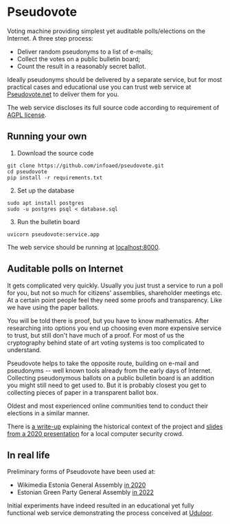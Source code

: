 # Pseudovote

Voting machine providing simplest yet auditable polls/elections on the Internet. A three step process:

* Deliver random pseudonyms to a list of e-mails;
* Collect the votes on a public bulletin board;
* Count the result in a reasonably secret ballot.

Ideally pseudonyms should be delivered by a separate service, but for most practical cases and educational use you can trust web service at [Pseudovote.net](https://pseudovote.net/) to deliver them for you.

The web service discloses its full source code according to requirement of [AGPL  license](LICENSE).

## Running your own

1. Download the source code

```
git clone https://github.com/infoaed/pseudovote.git
cd pseudovote
pip install -r requirements.txt
```

2. Set up the database

```
sudo apt install postgres
sudo -u postgres psql < database.sql
```

3. Run the bulletin board

```
uvicorn pseudovote:service.app
```

The web service should be running at [localhost:8000](http://localhost:8000).

## Auditable polls on Internet

It gets complicated very quickly. Usually you just trust a service to run a poll for you, but not so much for citizens' assemblies, shareholder meetings etc. At a certain point people feel they need some proofs and transparency. Like we have using the paper ballots.

You will be told there is proof, but you have to know mathematics. After researching into options you end up choosing even more expensive service to trust, but still don't have much of a proof. For most of us the cryptography behind state of art voting systems is too complicated to understand.

Pseudovote helps to take the opposite route, building on e-mail and pseudonyms -- well known tools already from the early days of Internet. Collecting pseudonymous ballots on a public bulletin board is an addition you might still need to get used to. But it is probably closest you get to collecting pieces of paper in a transparent ballot box.

Oldest and most experienced online communities tend to conduct their elections in a similar manner.

There is [a write-up](https://gafgaf.infoaed.ee/en/posts/pseudonymous-voting-in-wikimedia/) explaining the historical context of the project and [slides from a 2020 presentation](https://p6drad-teel.net/~p6der/pseudovote-2020.pdf) for a local computer security crowd.

## In real life

Preliminary forms of Pseudovote have been used at:

* Wikimedia Estonia General Assembly [in 2020](https://wikimedia.ee/haaleta-nagu-vikipedist/)
* Estonian Green Party General Assembly [in 2022](https://www.facebook.com/rohelised/posts/325701606250799)

Initial experiments have indeed resulted in an educational yet fully functional web service demonstrating the process conceived at [Uduloor](https://github.com/infoaed/uduloor).
